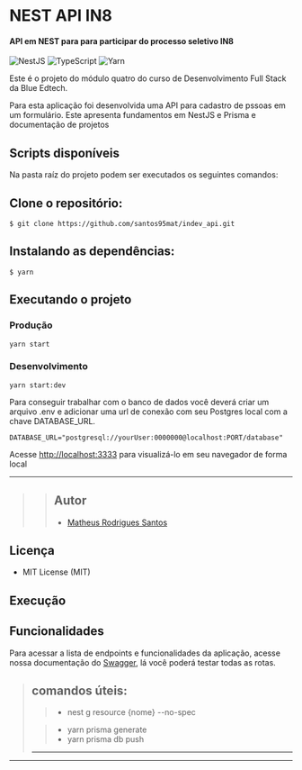 # NEST API IN8

#### API em NEST para para participar do processo seletivo IN8

![NestJS](https://img.shields.io/badge/nestjs-%23E0234E.svg?style=for-the-badge&logo=nestjs&logoColor=white)
![TypeScript](https://img.shields.io/badge/typescript-%23007ACC.svg?style=for-the-badge&logo=typescript&logoColor=white)
![Yarn](https://img.shields.io/badge/yarn-%232C8EBB.svg?style=for-the-badge&logo=yarn&logoColor=white)

Este é o projeto do módulo quatro do curso de Desenvolvimento Full Stack da Blue Edtech.

Para esta aplicação foi desenvolvida uma API para cadastro de pssoas em um formulário.
Este apresenta fundamentos em NestJS e Prisma e documentação de projetos

## Scripts disponíveis

Na pasta raíz do projeto podem ser executados os seguintes comandos:

## Clone o repositório:

```
$ git clone https://github.com/santos95mat/indev_api.git
```

## Instalando as dependências:

```
$ yarn
```

## Executando o projeto

### Produção

```
yarn start
```

### Desenvolvimento

```
yarn start:dev
```



Para conseguir trabalhar com o banco de dados você deverá criar um arquivo .env e adicionar uma url de conexão com seu Postgres local com a chave DATABASE_URL.

```
DATABASE_URL="postgresql://yourUser:0000000@localhost:PORT/database"
```


Acesse [http://localhost:3333](http://localhost:3333) para visualizá-lo em seu navegador de forma local

---
>
>> ## Autor
>>
>>- [Matheus Rodrigues Santos](https://github.com/santos95mat)

## Licença

- MIT License (MIT)


## Execução


## Funcionalidades

Para acessar a lista de endpoints e funcionalidades da aplicação, acesse nossa documentação do [Swagger](https://indev-api.onrender.com/docs), lá você poderá testar todas as rotas.

> ## comandos úteis:
>
> > - nest g resource {nome} --no-spec
>
> > - yarn prisma generate
> > - yarn prisma db push
>
> ---

---
